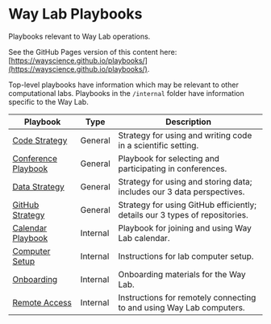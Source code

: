 # Way Lab Playbooks

Playbooks relevant to Way Lab operations.

See the GitHub Pages version of this content here: [https://wayscience.github.io/playbooks/](https://wayscience.github.io/playbooks/).

Top-level playbooks have information which may be relevant to other computational labs.
Playbooks in the `/internal` folder have information specific to the Way Lab.

| Playbook                                           | Type     | Description                                                                 |
| -------------------------------------------------- | -------- | --------------------------------------------------------------------------- |
| [Code Strategy](code_strategy.md)                  | General  | Strategy for using and writing code in a scientific setting.                |
| [Conference Playbook](conference_playbook.md)      | General  | Playbook for selecting and participating in conferences.                    |
| [Data Strategy](data_strategy.md)                  | General  | Strategy for using and storing data; includes our 3 data perspectives.      |
| [GitHub Strategy](github_strategy.md)              | General  | Strategy for using GitHub efficiently; details our 3 types of repositories. |
| [Calendar Playbook](internal/calendar_playbook.md) | Internal | Playbook for joining and using Way Lab calendar.                            |
| [Computer Setup](internal/computer_setup.md)       | Internal | Instructions for lab computer setup.                                        |
| [Onboarding](internal/onboarding.md)               | Internal | Onboarding materials for the Way Lab.                                       |
| [Remote Access](internal/remote_access.md)         | Internal | Instructions for remotely connecting to and using Way Lab computers.        |
